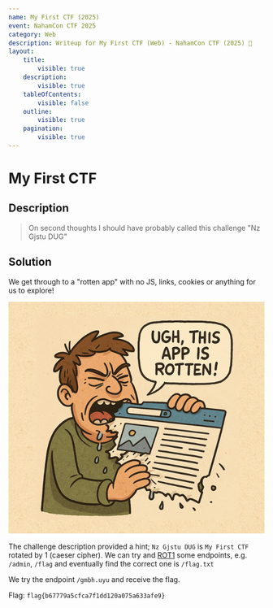 ```yaml
---
name: My First CTF (2025)
event: NahamCon CTF 2025
category: Web
description: Writeup for My First CTF (Web) - NahamCon CTF (2025) 💜
layout:
    title:
        visible: true
    description:
        visible: true
    tableOfContents:
        visible: false
    outline:
        visible: true
    pagination:
        visible: true
---
```


# My First CTF

## Description

> On second thoughts I should have probably called this challenge "Nz Gjstu DUG"

## Solution

We get through to a "rotten app" with no JS, links, cookies or anything for us to explore!

![](images/0.PNG)

The challenge description provided a hint; `Nz Gjstu DUG` is `My First CTF` rotated by 1 (caeser cipher). We can try and [ROT1](<https://gchq.github.io/CyberChef/#recipe=ROT13(true,true,false,1)&input=ZmxhZy50eHQ>) some endpoints, e.g. `/admin`, `/flag` and eventually find the correct one is `/flag.txt`

We try the endpoint `/gmbh.uyu` and receive the flag.

Flag: `flag{b67779a5cfca7f1dd120a075a633afe9}`
